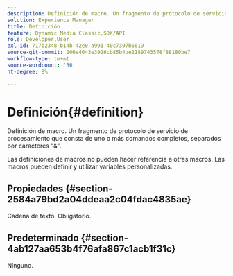 ```yaml
---
description: Definición de macro. Un fragmento de protocolo de servicio de procesamiento que consta de uno o más comandos completos, separados por caracteres "&".
solution: Experience Manager
title: Definición
feature: Dynamic Media Classic,SDK/API
role: Developer,User
exl-id: 717b2348-b14b-42e0-a991-40c7397b6619
source-git-commit: 206e4643e3926cb85b4be2189743578f88180be7
workflow-type: tm+mt
source-wordcount: '56'
ht-degree: 8%

---
```


# Definición{#definition}

Definición de macro. Un fragmento de protocolo de servicio de procesamiento que consta de uno o más comandos completos, separados por caracteres &quot;&amp;&quot;.

Las definiciones de macros no pueden hacer referencia a otras macros. Las macros pueden definir y utilizar variables personalizadas.

## Propiedades {#section-2584a79bd2a04ddeaa2c04fdac4835ae}

Cadena de texto. Obligatorio.

## Predeterminado {#section-4ab127aa653b4f76afa867c1acb1f31c}

Ninguno.
